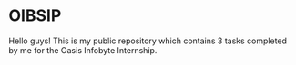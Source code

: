 # OIBSIP
Hello guys! This is my public repository which contains 3 tasks completed by me for the Oasis Infobyte Internship.
